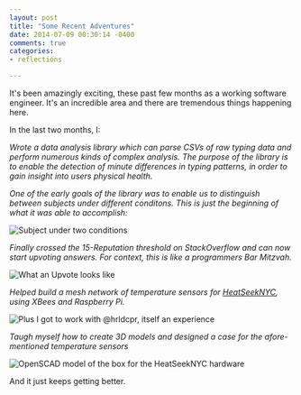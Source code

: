```yaml
---
layout: post
title: "Some Recent Adventures"
date: 2014-07-09 00:30:14 -0400
comments: true
categories: 
- reflections

---
```


It's been amazingly exciting, these past few months as a working software engineer. It's an incredible area and there are tremendous things happening here.

In the last two months, I:

*Wrote a data analysis library which can parse CSVs of raw typing data and perform numerous kinds of complex analysis. The purpose of the library is to enable the detection of minute differences in typing patterns, in order to gain insight into users physical health.*

*One of the early goals of the library was to enable us to distinguish between subjects under different conditons. This is just the beginning of what it was able to accomplish:*

![Subject under two conditions](https://pbs.twimg.com/media/BrKR2R7IcAAu9VM.jpg:large)

<!--more-->


*Finally crossed the 15-Reputation threshold on StackOverflow and can now start upvoting answers. For context, this is like a programmers Bar Mitzvah.*

![What an Upvote looks like](https://pbs.twimg.com/media/BrKZxF7CAAAFbkB.png)

	
*Helped build a mesh network of temperature sensors for [HeatSeekNYC](http://heatseeknyc.com/), using XBees and Raspberry Pi.*

![Plus I got to work with @hrldcpr, itself an experience](https://pbs.twimg.com/media/BqM5KNHIgAAI4XK.jpg:large)


*Taugh myself how to create 3D models and designed a case for the afore-mentioned temperature sensors*

![OpenSCAD model of the box for the HeatSeekNYC hardware](https://pbs.twimg.com/media/BsEJmIgCAAEyaGq.png)


And it just keeps getting better.